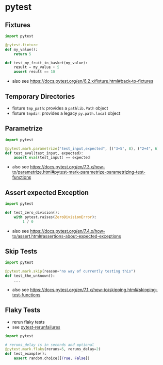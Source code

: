 # pytest

## Fixtures

```python
import pytest

@pytest.fixture
def my_value():
    return 5

def test_my_fruit_in_basket(my_value):
    result = my_value + 5
    assert result == 10
```

- also see <https://docs.pytest.org/en/6.2.x/fixture.html#back-to-fixtures>

## Temporary Directories

- fixture `tmp_path`: provides a `pathlib.Path` object
- fixture `tmpdir`: provides a legacy `py.path.local` object

## Parametrize

```python
import pytest

@pytest.mark.parametrize("test_input,expected", [("3+5", 8), ("2+4", 6), ("6*9", 42)])
def test_eval(test_input, expected):
    assert eval(test_input) == expected
```

- also see <https://docs.pytest.org/en/7.3.x/how-to/parametrize.html#pytest-mark-parametrize-parametrizing-test-functions>

## Assert expected Exception

```python
import pytest

def test_zero_division():
    with pytest.raises(ZeroDivisionError):
        1 / 0
```

- also see <https://docs.pytest.org/en/7.4.x/how-to/assert.html#assertions-about-expected-exceptions>

## Skip Tests

```python
import pytest

@pytest.mark.skip(reason="no way of currently testing this")
def test_the_unknown():
    ...
```

- also see <https://docs.pytest.org/en/7.1.x/how-to/skipping.html#skipping-test-functions>

## Flaky Tests

- rerun flaky tests
- see [pytest-rerunfailures](https://github.com/pytest-dev/pytest-rerunfailures)

```python
import pytest

# reruns_delay is in seconds and optional
@pytest.mark.flaky(reruns=5, reruns_delay=2)
def test_example():
    assert random.choice([True, False])
```
